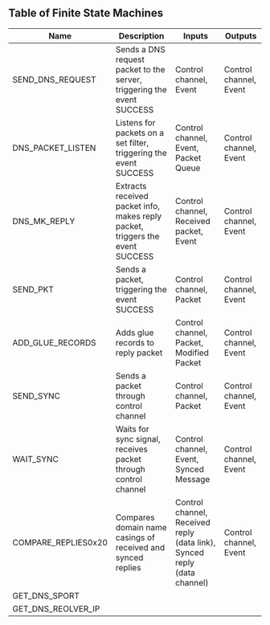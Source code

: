 ## Table of Finite State Machines

| Name               | Description                                                 | Inputs                  | Outputs                 |
|--------------------|-------------------------------------------------------------|-------------------------|-------------------------|
| SEND_DNS_REQUEST   | Sends a DNS request packet to the server, triggering the event SUCCESS  | Control channel, Event | Control channel, Event |
| DNS_PACKET_LISTEN  | Listens for packets on a set filter, triggering the event SUCCESS  | Control channel, Event, Packet Queue | Control channel, Event |
| DNS_MK_REPLY       | Extracts received packet info, makes reply packet, triggers the event SUCCESS  | Control channel, Received packet, Event | Control channel, Event |
| SEND_PKT           | Sends a packet, triggering the event SUCCESS                    | Control channel, Packet | Control channel, Event |
| ADD_GLUE_RECORDS   | Adds glue records to reply packet                           | Control channel, Packet, Modified Packet | Control channel, Event |
| SEND_SYNC          | Sends a packet through control channel                     | Control channel, Packet | Control channel, Event |
| WAIT_SYNC          | Waits for sync signal, receives packet through control channel | Control channel, Event, Synced Message | Control channel, Event |
| COMPARE_REPLIES0x20| Compares domain name casings of received and synced replies  | Control channel, Received reply (data link), Synced reply (data channel) | Control channel, Event |
| GET_DNS_SPORT      |                                                             |                         |                         |
| GET_DNS_REOLVER_IP |                                                             |                         |                         |
